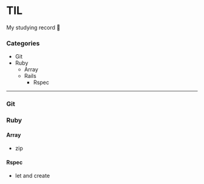 # TIL
My studying record :pencil:

### Categories
- Git
- Ruby
  - Array
  - Rails
    - Rspec

---

### Git

### Ruby

#### Array
- zip

#### Rspec
- let and create
